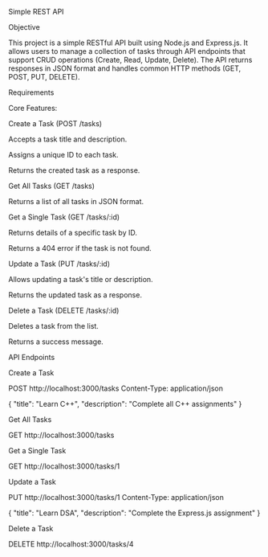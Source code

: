 Simple REST API

Objective

This project is a simple RESTful API built using Node.js and Express.js. It allows users to manage a collection of tasks through API endpoints that support CRUD operations (Create, Read, Update, Delete). The API returns responses in JSON format and handles common HTTP methods (GET, POST, PUT, DELETE).

Requirements

Core Features:

Create a Task (POST /tasks)

Accepts a task title and description.

Assigns a unique ID to each task.

Returns the created task as a response.

Get All Tasks (GET /tasks)

Returns a list of all tasks in JSON format.

Get a Single Task (GET /tasks/:id)

Returns details of a specific task by ID.

Returns a 404 error if the task is not found.

Update a Task (PUT /tasks/:id)

Allows updating a task's title or description.

Returns the updated task as a response.

Delete a Task (DELETE /tasks/:id)

Deletes a task from the list.

Returns a success message.

API Endpoints

Create a Task

POST http://localhost:3000/tasks
Content-Type: application/json

{
  "title": "Learn C++",
  "description": "Complete all C++ assignments"
}

Get All Tasks

GET http://localhost:3000/tasks

Get a Single Task

GET http://localhost:3000/tasks/1

Update a Task

PUT http://localhost:3000/tasks/1
Content-Type: application/json

{
  "title": "Learn DSA",
  "description": "Complete the Express.js assignment"
}

Delete a Task

DELETE http://localhost:3000/tasks/4


